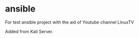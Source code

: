 # ansible
For test ansible project with the aid of Youtube channel LinuxTV

Added from Kali Server.

